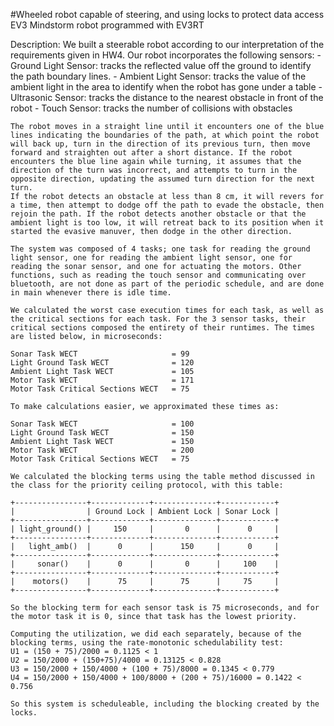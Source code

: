 #Wheeled robot capable of steering, and using locks to protect data access
EV3 Mindstorm robot programmed with EV3RT

Description: We built a steerable robot according to our interpretation of the requirements given in HW4. Our robot incorporates the following sensors:
	- Ground Light Sensor: tracks the reflected value off the ground to identify the path boundary lines.
	- Ambient Light Sensor: tracks the value of the ambient light in the area to identify when the robot has gone under a table
	- Ultrasonic Sensor: tracks the distance to the nearest obstacle in front of the robot
	- Touch Sensor: tracks the number of collisions with obstacles
	
	The robot moves in a straight line until it encounters one of the blue lines indicating the boundaries of the path, at which point the robot will back up, turn in the direction of its previous turn, then move forward and straighten out after a short distance. If the robot encounters the blue line again while turning, it assumes that the direction of the turn was incorrect, and attempts to turn in the opposite direction, updating the assumed turn direction for the next turn.
	If the robot detects an obstacle at less than 8 cm, it will revers for a time, then attempt to dodge off the path to evade the obstacle, then rejoin the path. If the robot detects another obstacle or that the ambient light is too low, it will retreat back to its position when it started the evasive manuver, then dodge in the other direction.
	
	The system was composed of 4 tasks; one task for reading the ground light sensor, one for reading the ambient light sensor, one for reading the sonar sensor, and one for actuating the motors. Other functions, such as reading the touch sensor and communicating over bluetooth, are not done as part of the periodic schedule, and are done in main whenever there is idle time. 
	
	We calculated the worst case execution times for each task, as well as the critical sections for each task. For the 3 sensor tasks, their critical sections composed the entirety of their runtimes. The times are listed below, in microseconds:
	
	Sonar Task WECT 					= 99
	Light Ground Task WECT 				= 120
	Ambient Light Task WECT 			= 105
	Motor Task WECT						= 171
	Motor Task Critical Sections WECT 	= 75
	
	To make calculations easier, we approximated these times as:
	
	Sonar Task WECT 					= 100
	Light Ground Task WECT 				= 150
	Ambient Light Task WECT 			= 150
	Motor Task WECT						= 200
	Motor Task Critical Sections WECT 	= 75
	
	We calculated the blocking terms using the table method discussed in the class for the priority ceiling protocol, with this table:
	
	+----------------+-------------+--------------+------------+
	|                | Ground Lock | Ambient Lock | Sonar Lock |
	+----------------+-------------+--------------+------------+
	| light_ground() |     150     |       0      |      0     |
	+----------------+-------------+--------------+------------+
	|   light_amb()  |      0      |      150     |      0     |
	+----------------+-------------+--------------+------------+
	|     sonar()    |      0      |       0      |     100    |
	+----------------+-------------+--------------+------------+
	|    motors()    |      75     |      75      |     75     |
	+----------------+-------------+--------------+------------+
	
	So the blocking term for each sensor task is 75 microseconds, and for the motor task it is 0, since that task has the lowest priority.
	
	Computing the utilization, we did each separately, because of the blocking terms, using the rate-monotonic schedulability test:
	U1 = (150 + 75)/2000 = 0.1125 < 1
	U2 = 150/2000 + (150+75)/4000 = 0.13125 < 0.828
	U3 = 150/2000 + 150/4000 + (100 + 75)/8000 = 0.1345 < 0.779
	U4 = 150/2000 + 150/4000 + 100/8000 + (200 + 75)/16000 = 0.1422 < 0.756
	
	So this system is scheduleable, including the blocking created by the locks.
